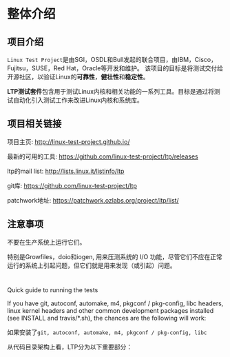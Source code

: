 
# 整体介绍

## 项目介绍

`Linux Test Project`是由SGI，OSDL和Bull发起的联合项目，由IBM，Cisco，Fujitsu，SUSE，Red Hat，Oracle等开发和维护。 该项目的目标是将测试交付给开源社区，以验证Linux的**可靠性**，**健壮性**和**稳定性**。

**LTP测试套件**包含用于测试Linux内核和相关功能的一系列工具。目标是通过将测试自动化引入测试工作来改进Linux内核和系统库。

## 项目相关链接

项目主页: http://linux-test-project.github.io/

最新的可用的工具: https://github.com/linux-test-project/ltp/releases

ltp的mail list: http://lists.linux.it/listinfo/ltp

git库: https://github.com/linux-test-project/ltp

patchwork地址: https://patchwork.ozlabs.org/project/ltp/list/

## 注意事项

不要在生产系统上运行它们。 

特别是Growfiles，doio和iogen, 用来压测系统的 I/O 功能，尽管它们不应在正常运行的系统上引起问题，但它们就是用来发现（或引起）问题。

# 

Quick guide to running the tests

If you have git, autoconf, automake, m4, pkgconf / pkg-config, libc headers, linux kernel headers and other common development packages installed (see INSTALL and travis/*.sh), the chances are the following will work:

如果安装了`git, autoconf, automake, m4, pkgconf / pkg-config, libc `


从代码目录架构上看，LTP分为以下重要部分：

